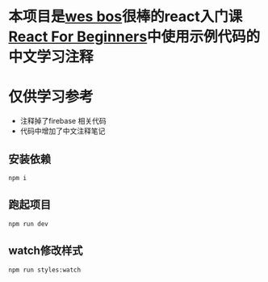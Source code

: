 # 本项目是[wes bos](https://github.com/wesbos)很棒的react入门课 [React For Beginners](https://reactforbeginners.com/)中使用示例代码的中文学习注释
# 仅供学习参考
- 注释掉了firebase 相关代码
- 代码中增加了中文注释笔记

## 安装依赖
`npm i`
## 跑起项目
`npm run dev`
## watch修改样式
`npm run styles:watch`
